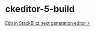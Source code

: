 # ckeditor-5-build

[Edit in StackBlitz next generation editor ⚡️](https://stackblitz.com/~/github.com/estrauss0810/ckeditor-5-build)